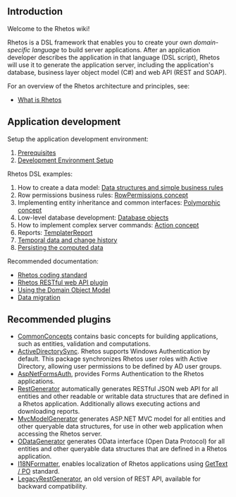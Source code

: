 ## Introduction

Welcome to the Rhetos wiki!

Rhetos is a DSL framework that enables you to create your own *domain-specific language* to build server applications.
After an application developer describes the application in that language (DSL script), Rhetos will
use it to generate the application server, including the application's database,
business layer object model (C#) and web API (REST and SOAP).

For an overview of the Rhetos architecture and principles, see:
* [What is Rhetos](https://github.com/Rhetos/Rhetos/wiki/What-is-Rhetos)

## Application development

Setup the application development environment:

1. [Prerequisites](https://github.com/Rhetos/Rhetos/wiki/Prerequisites)
2. [Development Environment Setup](https://github.com/Rhetos/Rhetos/wiki/Development-Environment-Setup)

Rhetos DSL examples:
1. How to create a data model: [Data structures and simple business rules](https://github.com/Rhetos/Rhetos/wiki/Data-structures-and-simple-business-rules)
2. Row permissions business rules: [RowPermissions concept](https://github.com/Rhetos/Rhetos/wiki/RowPermissions-concept)
3. Implementing entity inheritance and common interfaces: [Polymorphic concept](https://github.com/Rhetos/Rhetos/wiki/Polymorphic-concept)
4. Low-level database development: [Database objects](https://github.com/Rhetos/Rhetos/wiki/Database-objects)
5. How to implement complex server commands: [Action concept](https://github.com/Rhetos/Rhetos/wiki/Action-concept)
6. Reports: [TemplaterReport](https://github.com/Rhetos/Rhetos/wiki/TemplaterReport)
7. [Temporal data and change history](https://github.com/Rhetos/Rhetos/wiki/Temporal-data-and-change-history)
8. [Persisting the computed data](https://github.com/Rhetos/Rhetos/wiki/Persisting-the-computed-data)

Recommended documentation:

* [Rhetos coding standard](https://github.com/Rhetos/Rhetos/wiki/Rhetos-coding-standard)
* [Rhetos RESTful web API plugin](https://github.com/Rhetos/RestGenerator/blob/master/Readme.md)
* [Using the Domain Object Model](https://github.com/Rhetos/Rhetos/wiki/Using-the-Domain-Object-Model)
* [Data migration](https://github.com/Rhetos/Rhetos/wiki/Data-migration)

## Recommended plugins

* [CommonConcepts](https://github.com/Rhetos/Rhetos/tree/master/CommonConcepts) contains basic concepts for building applications, such as entities, validation and computations.
* [ActiveDirectorySync](https://github.com/Rhetos/ActiveDirectorySync). Rhetos supports Windows Authentication by default. This package synchronizes Rhetos user roles with Active Directory, allowing user permissions to be defined by AD user groups.
* [AspNetFormsAuth](https://github.com/Rhetos/AspNetFormsAuth), provides Forms Authentication to the Rhetos applications.
* [RestGenerator](https://github.com/Rhetos/RestGenerator) automatically generates RESTful JSON web API for all entities and other readable or writable data structures that are defined in a Rhetos application. Additionally allows executing actions and downloading reports.
* [MvcModelGenerator](https://github.com/Rhetos/MvcModelGenerator) generates ASP.NET MVC model for all entities and other queryable data structures, for use in other web application when accessing the Rhetos server.
* [ODataGenerator](https://github.com/Rhetos/ODataGenerator) generates OData interface (Open Data Protocol) for all entities and other queryable data structures that are defined in a Rhetos application.
* [I18NFormatter](https://github.com/Rhetos/I18NFormatter), enables localization of Rhetos applications using [GetText / PO](http://en.wikipedia.org/wiki/Gettext) standard.
* [LegacyRestGenerator](https://github.com/Rhetos/LegacyRestGenerator), an old version of REST API, available for backward compatibility.
